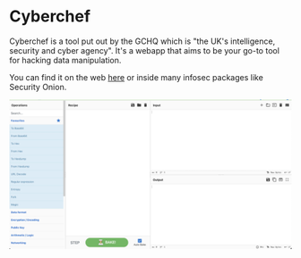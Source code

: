 # Cyberchef

Cyberchef is a tool put out by the GCHQ which is "the UK's intelligence, security and cyber agency". It's a webapp that aims to be your go-to tool for hacking data manipulation.

You can find it on the web [here](https://gchq.github.io/CyberChef/) or inside many infosec packages like Security Onion. 

![Starting image of Cyberchef](cyberchef1.png)
